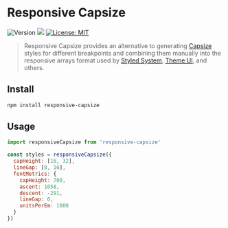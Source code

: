 # Responsive Capsize

<p>
  <img alt="Version" src="https://img.shields.io/npm/v/responsive-capsize" />
  <img src="https://img.shields.io/node/v/responsive-capsize" />
  <a href="#" target="_blank">
    <img alt="License: MIT" src="https://img.shields.io/npm/l/responsive-capsize" />
  </a>
</p>

> Responsive Capsize provides an alternative to generating [Capsize](https://seek-oss.github.io/capsize/) styles for different breakpoints and combining them manually into the responsive arrays format used by [Styled System](https://styled-system.com/), [Theme UI](https://theme-ui.com/), and others.

## Install

```sh
npm install responsive-capsize
```

## Usage

```js
import responsiveCapsize from 'responsive-capsize'

const styles = responsiveCapsize({
  capHeight: [16, 32],
  lineGap: [8, 16],
  fontMetrics: {
    capHeight: 700,
    ascent: 1058,
    descent: -291,
    lineGap: 0,
    unitsPerEm: 1000
  }
})
```
